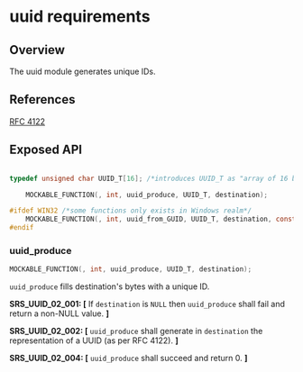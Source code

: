 uuid requirements
=================

## Overview
The uuid module generates unique IDs.

## References

[RFC 4122](https://datatracker.ietf.org/doc/html/rfc4122)

## Exposed API
```C

typedef unsigned char UUID_T[16]; /*introduces UUID_T as "array of 16 bytes"*/

    MOCKABLE_FUNCTION(, int, uuid_produce, UUID_T, destination);

#ifdef WIN32 /*some functions only exists in Windows realm*/
    MOCKABLE_FUNCTION(, int, uuid_from_GUID, UUID_T, destination, const GUID*, source);
#endif

```
###  uuid_produce
```C
MOCKABLE_FUNCTION(, int, uuid_produce, UUID_T, destination);
```

`uuid_produce` fills destination's bytes with a unique ID.

**SRS_UUID_02_001: [** If `destination` is `NULL` then `uuid_produce` shall fail and return a non-NULL value. **]**

**SRS_UUID_02_002: [** `uuid_produce` shall generate in `destination` the representation of a UUID (as per RFC 4122). **]**

**SRS_UUID_02_004: [** `uuid_produce` shall succeed and return 0. **]**